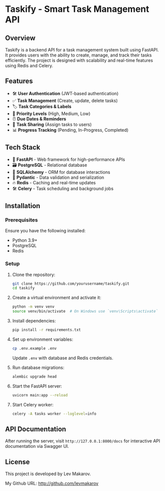 
# Taskify - Smart Task Management API

## Overview
Taskify is a backend API for a task management system built using FastAPI. It provides users with the ability to create, manage, and track their tasks efficiently. The project is designed with scalability and real-time features using Redis and Celery.

## Features
- 🛠️ **User Authentication** (JWT-based authentication)
- ✅ **Task Management** (Create, update, delete tasks)
- 🏷️ **Task Categories & Labels**
- 🔴 **Priority Levels** (High, Medium, Low)
- ⏰ **Due Dates & Reminders**
- 🔗 **Task Sharing** (Assign tasks to users)
- 📊 **Progress Tracking** (Pending, In-Progress, Completed)

## Tech Stack
- 🚀 **FastAPI** - Web framework for high-performance APIs
- 🗃️ **PostgreSQL** - Relational database
- 🧰 **SQLAlchemy** - ORM for database interactions
- 🧪 **Pydantic** - Data validation and serialization
- 🔥 **Redis** - Caching and real-time updates
- 🛠️ **Celery** - Task scheduling and background jobs

## Installation

### Prerequisites
Ensure you have the following installed:
- Python 3.9+
- PostgreSQL
- Redis

### Setup
1. Clone the repository:
   ```sh
   git clone https://github.com/yourusername/taskify.git
   cd taskify
   ```

2. Create a virtual environment and activate it:
   ```sh
   python -m venv venv
   source venv/bin/activate  # On Windows use `venv\Scripts\activate`
   ```

3. Install dependencies:
   ```sh
   pip install -r requirements.txt
   ```

4. Set up environment variables:
   ```sh
   cp .env.example .env
   ```
   Update `.env` with database and Redis credentials.

5. Run database migrations:
   ```sh
   alembic upgrade head
   ```

6. Start the FastAPI server:
   ```sh
   uvicorn main:app --reload
   ```

7. Start Celery worker:
   ```sh
   celery -A tasks worker --loglevel=info
   ```

## API Documentation
After running the server, visit `http://127.0.0.1:8000/docs` for interactive API documentation via Swagger UI.

## License
This project is developed by Lev Makarov.

My Github URL: http://github.com/levmakarov
